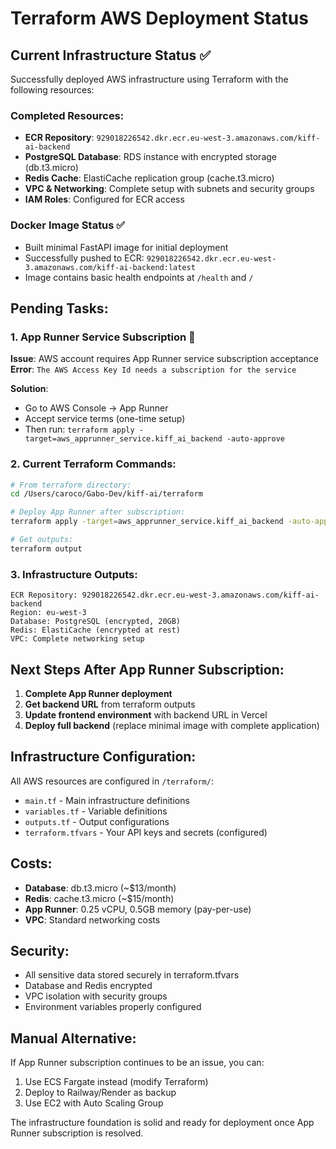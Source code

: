 # Terraform AWS Deployment Status

## Current Infrastructure Status ✅

Successfully deployed AWS infrastructure using Terraform with the following resources:

### Completed Resources:
- **ECR Repository**: `929018226542.dkr.ecr.eu-west-3.amazonaws.com/kiff-ai-backend`
- **PostgreSQL Database**: RDS instance with encrypted storage (db.t3.micro)
- **Redis Cache**: ElastiCache replication group (cache.t3.micro)  
- **VPC & Networking**: Complete setup with subnets and security groups
- **IAM Roles**: Configured for ECR access

### Docker Image Status ✅
- Built minimal FastAPI image for initial deployment
- Successfully pushed to ECR: `929018226542.dkr.ecr.eu-west-3.amazonaws.com/kiff-ai-backend:latest`
- Image contains basic health endpoints at `/health` and `/`

## Pending Tasks:

### 1. App Runner Service Subscription 🔄
**Issue**: AWS account requires App Runner service subscription acceptance
**Error**: `The AWS Access Key Id needs a subscription for the service`

**Solution**: 
- Go to AWS Console → App Runner
- Accept service terms (one-time setup)
- Then run: `terraform apply -target=aws_apprunner_service.kiff_ai_backend -auto-approve`

### 2. Current Terraform Commands:
```bash
# From terraform directory:
cd /Users/caroco/Gabo-Dev/kiff-ai/terraform

# Deploy App Runner after subscription:
terraform apply -target=aws_apprunner_service.kiff_ai_backend -auto-approve

# Get outputs:
terraform output
```

### 3. Infrastructure Outputs:
```
ECR Repository: 929018226542.dkr.ecr.eu-west-3.amazonaws.com/kiff-ai-backend
Region: eu-west-3
Database: PostgreSQL (encrypted, 20GB)
Redis: ElastiCache (encrypted at rest)
VPC: Complete networking setup
```

## Next Steps After App Runner Subscription:

1. **Complete App Runner deployment** 
2. **Get backend URL** from terraform outputs
3. **Update frontend environment** with backend URL in Vercel
4. **Deploy full backend** (replace minimal image with complete application)

## Infrastructure Configuration:

All AWS resources are configured in `/terraform/`:
- `main.tf` - Main infrastructure definitions
- `variables.tf` - Variable definitions  
- `outputs.tf` - Output configurations
- `terraform.tfvars` - Your API keys and secrets (configured)

## Costs:
- **Database**: db.t3.micro (~$13/month)
- **Redis**: cache.t3.micro (~$15/month)  
- **App Runner**: 0.25 vCPU, 0.5GB memory (pay-per-use)
- **VPC**: Standard networking costs

## Security:
- All sensitive data stored securely in terraform.tfvars
- Database and Redis encrypted
- VPC isolation with security groups
- Environment variables properly configured

## Manual Alternative:
If App Runner subscription continues to be an issue, you can:
1. Use ECS Fargate instead (modify Terraform)
2. Deploy to Railway/Render as backup
3. Use EC2 with Auto Scaling Group

The infrastructure foundation is solid and ready for deployment once App Runner subscription is resolved.